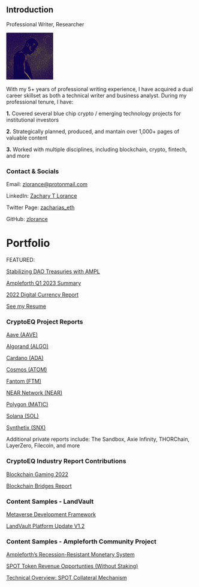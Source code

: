 ## Introduction

Professional Writer, Researcher


![profile_picture](profile-pic.png)


With my 5+ years of professional writing experience, I have acquired a dual career skillset as both a technical writer and business analyst. 
During my professional tenure, I have:

**1.** Covered several blue chip crypto / emerging technology projects for institutional investors

**2.** Strategically planned, produced, and mantain over 1,000+ pages of valuable content

**3.** Worked with multiple disciplines, including blockchain, crypto, fintech, and more


### Contact & Socials

Email: zlorance@protonmail.com

LinkedIn: 
[Zachary T Lorance](https://www.linkedin.com/in/zacharytlorance/)

Twitter Page:
[zacharias_eth](https://twitter.com/zacharias_eth)

GitHub:
[zlorance](https://github.com/zlorance)


# Portfolio

FEATURED:

[Stabilizing DAO Treasuries with AMPL](https://medium.com/@documentingampl/stabilizing-dao-treasuries-with-ampleforth-an-elastic-supply-approach-for-long-term-resilience-in-1ce7b0958989)

[Ampleforth Q1 2023 Summary](https://documentingampl.medium.com/documenting-ampl-spot-q1-2023-performance-summary-c82225e19dbe)

[2022 Digital Currency Report](currency-report-2022.pdf)

[See my Resume](resume.pdf)

### CryptoEQ Project Reports

[Aave (AAVE)](https://www.cryptoeq.io/corereports/aave-abridged)

[Algorand (ALGO)](https://www.cryptoeq.io/corereports/algorand-abridged)

[Cardano (ADA)](https://www.cryptoeq.io/corereports/cardano-abridged)

[Cosmos (ATOM)](https://www.cryptoeq.io/corereports/cosmos-abridged)

[Fantom (FTM)](https://www.cryptoeq.io/corereports/fantom-abridged)

[NEAR Network (NEAR)](https://www.cryptoeq.io/corereports/near-protocol-abridged)

[Polygon (MATIC)](https://www.cryptoeq.io/corereports/polygon-abridged)

[Solana (SOL)](https://www.cryptoeq.io/corereports/solana-abridged)

[Synthetix (SNX)](https://www.cryptoeq.io/corereports/synthetix-abridged)

Additional private reports include: The Sandbox, Axie Infinity, THORChain, LayerZero, Filecoin, and more


### CryptoEQ Industry Report Contributions

[Blockchain Gaming 2022](https://www.cryptoeq.io/research/blockchain-gaming-2022)

[Blockchain Bridges Report](https://www.cryptoeq.io/research/bridge-report)




### Content Samples - LandVault

[Metaverse Development Framework](https://landvault.io/blog/build-accelerate-scale)

[LandVault Platform Update V1.2](https://landvault.io/blog/landvault-platform-nov-update)




### Content Samples - Ampleforth Community Project

[Ampleforth’s Recession-Resistant Monetary System](https://documentingampl.medium.com/ampleforths-recession-resistant-monetary-system-reducing-risk-in-crypto-a9689cecf9cd)

[SPOT Token Revenue Opportunties (Without Staking)](https://documentingampl.medium.com/how-the-spot-token-offers-gains-without-staking-dad900a483b4)

[Technical Overview: SPOT Collateral Mechanism](https://documentingampl.medium.com/how-the-spot-token-achieves-a-stable-value-e769f7a94498)


